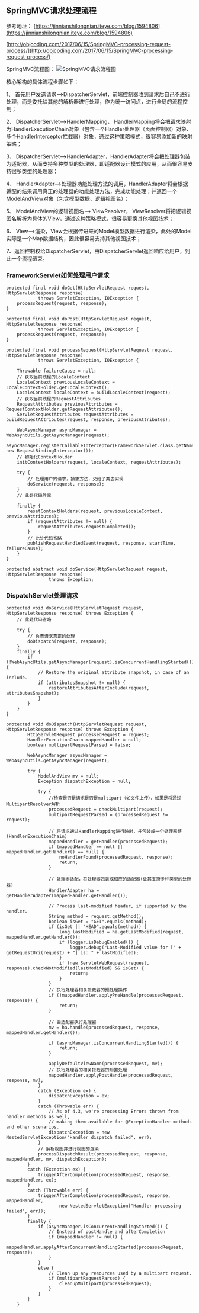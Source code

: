 ## SpringMVC请求处理流程 ##
参考地址：
[https://jinnianshilongnian.iteye.com/blog/1594806](https://jinnianshilongnian.iteye.com/blog/1594806)

[http://objcoding.com/2017/06/15/SpringMVC-processing-request-process/](http://objcoding.com/2017/06/15/SpringMVC-processing-request-process/)

SpringMVC流程图：
![SpringMVC请求流程图](http://sishuok.com/forum/upload/2012/7/14/57ea9e7edeebd5ee2ec0cf27313c5fb6__2.JPG)

核心架构的具体流程步骤如下：

1、  首先用户发送请求——>DispatcherServlet，前端控制器收到请求后自己不进行处理，而是委托给其他的解析器进行处理，作为统一访问点，进行全局的流程控制；

2、  DispatcherServlet——>HandlerMapping， HandlerMapping将会把请求映射为HandlerExecutionChain对象（包含一个Handler处理器（页面控制器）对象、多个HandlerInterceptor拦截器）对象，通过这种策略模式，很容易添加新的映射策略；

3、  DispatcherServlet——>HandlerAdapter，HandlerAdapter将会把处理器包装为适配器，从而支持多种类型的处理器，即适配器设计模式的应用，从而很容易支持很多类型的处理器；

4、  HandlerAdapter——>处理器功能处理方法的调用，HandlerAdapter将会根据适配的结果调用真正的处理器的功能处理方法，完成功能处理；并返回一个ModelAndView对象（包含模型数据、逻辑视图名）；

5、  ModelAndView的逻辑视图名——> ViewResolver， ViewResolver将把逻辑视图名解析为具体的View，通过这种策略模式，很容易更换其他视图技术；

6、  View——>渲染，View会根据传进来的Model模型数据进行渲染，此处的Model实际是一个Map数据结构，因此很容易支持其他视图技术；

7、返回控制权给DispatcherServlet，由DispatcherServlet返回响应给用户，到此一个流程结束。

### FrameworkServlet如何处理用户请求 ###
```
protected final void doGet(HttpServletRequest request, HttpServletResponse response)
			throws ServletException, IOException {
	processRequest(request, response);
}

protected final void doPost(HttpServletRequest request, HttpServletResponse response)
			throws ServletException, IOException {
	processRequest(request, response);
}
```

```
protected final void processRequest(HttpServletRequest request, HttpServletResponse response)
			throws ServletException, IOException {

	Throwable failureCause = null;
	// 获取当前线程的LocaleContext
	LocaleContext previousLocaleContext = LocaleContextHolder.getLocaleContext();
	LocaleContext localeContext = buildLocaleContext(request);
	// 获取当前线程的RequestAttributes
	RequestAttributes previousAttributes = RequestContextHolder.getRequestAttributes();
	ServletRequestAttributes requestAttributes = buildRequestAttributes(request, response, previousAttributes);

	WebAsyncManager asyncManager = WebAsyncUtils.getAsyncManager(request);
	asyncManager.registerCallableInterceptor(FrameworkServlet.class.getName(), new RequestBindingInterceptor());
	// 初始化ContextHolder
	initContextHolders(request, localeContext, requestAttributes);

	try {
		// 处理用户的请求，抽象方法，交给子类去实现
		doService(request, response);
	}
	// 此处代码胜率

	finally {
		resetContextHolders(request, previousLocaleContext, previousAttributes);
		if (requestAttributes != null) {
			requestAttributes.requestCompleted();
		}
		// 此处代码省略
		publishRequestHandledEvent(request, response, startTime, failureCause);
	}
}
```
```
protected abstract void doService(HttpServletRequest request, HttpServletResponse response) 
				throws Exception;
```

### DispatchServlet处理请求 ###
```
protected void doService(HttpServletRequest request, HttpServletResponse response) throws Exception {
	// 此处代码省略

	try {
		// 负责请求真正的处理
		doDispatch(request, response);
	}
	finally {
		if (!WebAsyncUtils.getAsyncManager(request).isConcurrentHandlingStarted()) {
			// Restore the original attribute snapshot, in case of an include.
			if (attributesSnapshot != null) {
				restoreAttributesAfterInclude(request, attributesSnapshot);
			}
		}
	}
}
```
```
protected void doDispatch(HttpServletRequest request, HttpServletResponse response) throws Exception {
		HttpServletRequest processedRequest = request;
		HandlerExecutionChain mappedHandler = null;
		boolean multipartRequestParsed = false;

		WebAsyncManager asyncManager = WebAsyncUtils.getAsyncManager(request);

		try {
			ModelAndView mv = null;
			Exception dispatchException = null;

			try {
				//检查是否是请求是否是multipart（如文件上传），如果是将通过MultipartResolver解析
				processedRequest = checkMultipart(request);
				multipartRequestParsed = (processedRequest != request);
				
				// 将请求通过HandlerMapping进行映射，并包装成一个处理器链(HandlerExecutionChain)
				mappedHandler = getHandler(processedRequest);
				if (mappedHandler == null || mappedHandler.getHandler() == null) {
					noHandlerFound(processedRequest, response);
					return;
				}

				// 处理器适配，将处理器包装成相应的适配器(让其支持多种类型的处理器)
				HandlerAdapter ha = getHandlerAdapter(mappedHandler.getHandler());

				// Process last-modified header, if supported by the handler.
				String method = request.getMethod();
				boolean isGet = "GET".equals(method);
				if (isGet || "HEAD".equals(method)) {
					long lastModified = ha.getLastModified(request, mappedHandler.getHandler());
					if (logger.isDebugEnabled()) {
						logger.debug("Last-Modified value for [" + getRequestUri(request) + "] is: " + lastModified);
					}
					if (new ServletWebRequest(request, response).checkNotModified(lastModified) && isGet) {
						return;
					}
				}
				// 执行处理器相关拦截器的预处理操作
				if (!mappedHandler.applyPreHandle(processedRequest, response)) {
					return;
				}

				// 由适配器执行处理器
				mv = ha.handle(processedRequest, response, mappedHandler.getHandler());

				if (asyncManager.isConcurrentHandlingStarted()) {
					return;
				}
				
				applyDefaultViewName(processedRequest, mv);
				// 执行处理器的相关拦截器的后置处理
				mappedHandler.applyPostHandle(processedRequest, response, mv);
			}
			catch (Exception ex) {
				dispatchException = ex;
			}
			catch (Throwable err) {
				// As of 4.3, we're processing Errors thrown from handler methods as well,
				// making them available for @ExceptionHandler methods and other scenarios.
				dispatchException = new NestedServletException("Handler dispatch failed", err);
			}
			// 解析视图并进行视图的渲染 
			processDispatchResult(processedRequest, response, mappedHandler, mv, dispatchException);
		}
		catch (Exception ex) {
			triggerAfterCompletion(processedRequest, response, mappedHandler, ex);
		}
		catch (Throwable err) {
			triggerAfterCompletion(processedRequest, response, mappedHandler,
					new NestedServletException("Handler processing failed", err));
		}
		finally {
			if (asyncManager.isConcurrentHandlingStarted()) {
				// Instead of postHandle and afterCompletion
				if (mappedHandler != null) {
					mappedHandler.applyAfterConcurrentHandlingStarted(processedRequest, response);
				}
			}
			else {
				// Clean up any resources used by a multipart request.
				if (multipartRequestParsed) {
					cleanupMultipart(processedRequest);
				}
			}
		}
	}
```